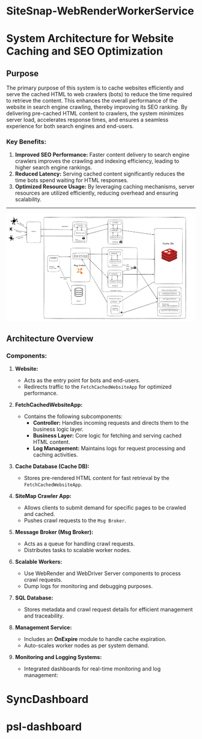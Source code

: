 # SiteSnap-WebRenderWorkerService


# System Architecture for Website Caching and SEO Optimization

## Purpose

The primary purpose of this system is to cache websites efficiently and serve the cached HTML to web crawlers (bots) to reduce the time required to retrieve the content. This enhances the overall performance of the website in search engine crawling, thereby improving its SEO ranking. By delivering pre-cached HTML content to crawlers, the system minimizes server load, accelerates response times, and ensures a seamless experience for both search engines and end-users.

### Key Benefits:
1. **Improved SEO Performance:** Faster content delivery to search engine crawlers improves the crawling and indexing efficiency, leading to higher search engine rankings.
2. **Reduced Latency:** Serving cached content significantly reduces the time bots spend waiting for HTML responses.
3. **Optimized Resource Usage:** By leveraging caching mechanisms, server resources are utilized efficiently, reducing overhead and ensuring scalability.

---
![System_Archi](https://github.com/panditaditya0/SiteSnap-WebRenderWorkerService/blob/main/systemArchi.png)






## Architecture Overview

### Components:
1. **Website:**
    - Acts as the entry point for bots and end-users.
    - Redirects traffic to the `FetchCachedWebsiteApp` for optimized performance.

2. **FetchCachedWebsiteApp:**
    - Contains the following subcomponents:
        - **Controller:** Handles incoming requests and directs them to the business logic layer.
        - **Business Layer:** Core logic for fetching and serving cached HTML content.
        - **Log Management:** Maintains logs for request processing and caching activities.

3. **Cache Database (Cache DB):**
    - Stores pre-rendered HTML content for fast retrieval by the `FetchCachedWebsiteApp`.

4. **SiteMap Crawler App:**
    - Allows clients to submit demand for specific pages to be crawled and cached.
    - Pushes crawl requests to the `Msg Broker`.

5. **Message Broker (Msg Broker):**
    - Acts as a queue for handling crawl requests.
    - Distributes tasks to scalable worker nodes.

6. **Scalable Workers:**
    - Use WebRender and WebDriver Server components to process crawl requests.
    - Dump logs for monitoring and debugging purposes.

7. **SQL Database:**
    - Stores metadata and crawl request details for efficient management and traceability.

8. **Management Service:**
    - Includes an **OnExpire** module to handle cache expiration.
    - Auto-scales worker nodes as per system demand.

9. **Monitoring and Logging Systems:**
    - Integrated dashboards for real-time monitoring and log management:
# SyncDashboard
# psl-dashboard
